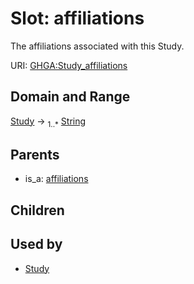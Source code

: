 
# Slot: affiliations


The affiliations associated with this Study.

URI: [GHGA:Study_affiliations](https://w3id.org/GHGA/Study_affiliations)


## Domain and Range

[Study](Study.md) &#8594;  <sub>1..\*</sub> [String](types/String.md)

## Parents

 *  is_a: [affiliations](affiliations.md)

## Children


## Used by

 * [Study](Study.md)
